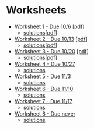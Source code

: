 # Worksheets

* [Worksheet 1 - Due 10/6](./worksheet1.html) [[pdf](./worksheet1.pdf)]
    * [solutions](./worksheet1sol.html)[[pdf](./worksheet1sol.pdf)]
* [Worksheet 2 - Due 10/13](./worksheet2.html) [[pdf](./worksheet2.pdf)]
    * [solutions](./worksheet2sol.html)[[pdf](./worksheet2sol.pdf)]
* [Worksheet 3 - Due 10/20](./worksheet3.html) [[pdf](./worksheet3.pdf)]
    * [solutions](./worksheet3sol.html)[[pdf](./worksheet3sol.pdf)]
* [Worksheet 4 - Due 10/27](./worksheet4.pdf)
    * [solutions](./worksheet4sol.pdf)
* [Worksheet 5 - Due 11/3](./worksheet5.pdf)
    * [solutions](./worksheet5sol.pdf)
* [Worksheet 6 - Due 11/10](./worksheet6.pdf)
    * [solutions](./worksheet6sol.pdf)
* [Worksheet 7 - Due 11/17](./worksheet7.pdf)
    * [solutions](./worksheet7sol.pdf)
* [Worksheet 8 - Due never](./worksheet8.pdf)
    * [solutions](./worksheet8sol.pdf)
